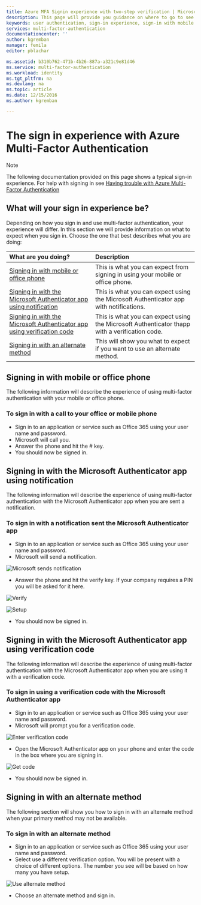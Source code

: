 ```yaml
---
title: Azure MFA Signin experience with two-step verification | Microsoft Docs
description: This page will provide you guidance on where to go to see the various signin methods available with Azure MFA.
keywords: user authentication, sign-in experience, sign-in with mobile phone, sign-in with office phone
services: multi-factor-authentication
documentationcenter: ''
author: kgremban
manager: femila
editor: pblachar

ms.assetid: b310b762-471b-4b26-887a-a321c9e81d46
ms.service: multi-factor-authentication
ms.workload: identity
ms.tgt_pltfrm: na
ms.devlang: na
ms.topic: article
ms.date: 12/15/2016
ms.author: kgremban

---
```

# The sign in experience with Azure Multi-Factor Authentication
> [!NOTE]
> The following documentation provided on this page shows a typical sign-in experience.  For help with signing in see [Having trouble with Azure Multi-Factor Authentication](multi-factor-authentication-end-user-manage-settings.md)
>
>

## What will your sign in experience be?
Depending on how you sign in and use multi-factor authentication, your experience will differ.  In this section we will provide information on what to expect when you sign in.  Choose the one that best describes what you are doing:

| What are you doing? | Description |
|:--- |:--- |
| [Signing in with mobile or office phone](#signing-in-with-mobile-or-office-phone) |This is what you can expect from signing in using your mobile or office phone. |
| [Signing in with the Microsoft Authenticator app using notification](#signing-in-with-the-microsoft-authenticator-app-using-notification) |This is what you can expect using the Microsoft Authenticator app with notifications. |
| [Signing in with the Microsoft Authenticator app using verification code](#signing-in-with-the-microsoft-authenticator-app-using-verification-code) |This is what you can expect using the Microsoft Authenticator thapp with a verification code. |
| [Signing in with an alternate method](#signing-in-with-an-alternate-method) |This will show you what to expect if you want to use an alternate method. |

## Signing in with mobile or office phone
The following information will describe the experience of using multi-factor authentication with your mobile or office phone.

### To sign in with a call to your office or mobile phone
* Sign in to an application or service such as Office 365 using your user name and password.  
* Microsoft will call you.  
* Answer the phone and hit the # key.  
* You should now be signed in.  

## Signing in with the Microsoft Authenticator app using notification
The following information will describe the experience of using multi-factor authentication with the Microsoft Authenticator app when you are sent a notification.

### To sign in with a notification sent the Microsoft Authenticator app
* Sign in to an application or service such as Office 365 using your user name and password.
* Microsoft will send a notification.

![Microsoft sends notification](./media/multi-factor-authentication-end-user-signin/notify.png)

* Answer the phone and hit the verify key.  If your company requires a PIN you will be asked for it here.

![Verify](./media/multi-factor-authentication-end-user-signin/phone2.png)

![Setup](./media/multi-factor-authentication-end-user-first-time/scan3.png)

* You should now be signed in.

## Signing in with the Microsoft Authenticator app using verification code
The following information will describe the experience of using multi-factor authentication with the Microsoft Authenticator app when you are using it with a verification code.

### To sign in using a verification code with the Microsoft Authenticator app
* Sign in to an application or service such as Office 365 using your user name and password.
* Microsoft will prompt you for a verification code.

![Enter verification code](./media/multi-factor-authentication-end-user-signin/verify3.png)

* Open the Microsoft Authenticator app on your phone and enter the code in the box where you are signing in.

![Get code](./media/multi-factor-authentication-end-user-signin/phone3.png)

* You should now be signed in.

## Signing in with an alternate method
The following section will show you how to sign in with an alternate method when your primary method may not be available.

### To sign in with an alternate method
* Sign in to an application or service such as Office 365 using your user name and password.
* Select use a different verification option.  You will be present with a choice of different options. The number you see will be based on how many you have setup.

![Use alternate method](./media/multi-factor-authentication-end-user-signin/alt.png)

* Choose an alternate method and sign in.
